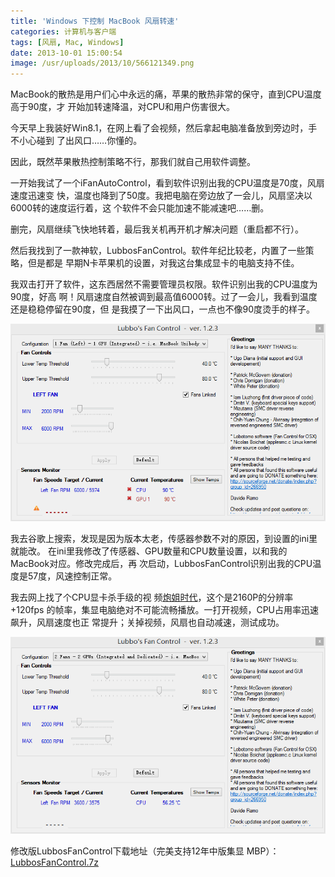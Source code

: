```yaml
---
title: 'Windows 下控制 MacBook 风扇转速'
categories: 计算机与客户端
tags: [风扇, Mac, Windows]
date: 2013-10-01 15:00:54
image: /usr/uploads/2013/10/566121349.png
---
```


MacBook的散热是用户们心中永远的痛，苹果的散热非常的保守，直到CPU温度高于90度，才
开始加转速降温，对CPU和用户伤害很大。

今天早上我装好Win8.1，在网上看了会视频，然后拿起电脑准备放到旁边时，手不小心碰到
了出风口……你懂的。

因此，既然苹果散热控制策略不行，那我们就自己用软件调整。

一开始我试了一个iFanAutoControl，看到软件识别出我的CPU温度是70度，风扇速度迅速变
快，温度也降到了50度。我把电脑在旁边放了一会儿，风扇坚决以6000转的速度运行着，这
个软件不会只能加速不能减速吧……删。

删完，风扇继续飞快地转着，最后我关机再开机才解决问题（重启都不行）。

然后我找到了一款神软，LubbosFanControl。软件年纪比较老，内置了一些策略，但是都是
早期N卡苹果机的设置，对我这台集成显卡的电脑支持不佳。

我双击打开了软件，这东西居然不需要管理员权限。软件识别出我的CPU温度为90度，好高
啊！风扇速度自然被调到最高值6000转。过了一会儿，我看到温度还是稳稳停留在90度，但
是我摸了一下出风口，一点也不像90度烫手的样子。

![Lubbos Fan Control](../../../../usr/uploads/2013/10/2933104397.png)

我去谷歌上搜索，发现是因为版本太老，传感器参数不对的原因，到设置的ini里就能改。
在ini里我修改了传感器、GPU数量和CPU数量设置，以和我的MacBook对应。修改完成后，再
次启动，LubbosFanControl识别出我的CPU温度是57度，风速控制正常。

我去网上找了个CPU显卡杀手级的视
频[炮姐时代](http://www.bilibili.tv/video/av719948/)，这个是2160P的分辨率+120fps
的帧率，集显电脑绝对不可能流畅播放。一打开视频，CPU占用率迅速飙升，风扇速度也正
常提升；关掉视频，风扇也自动减速，测试成功。

![/usr/uploads/2013/10/566121349.png](../../../../usr/uploads/2013/10/566121349.png)

修改版LubbosFanControl下载地址（完美支持12年中版集显
MBP）：[LubbosFanControl.7z](../../../../usr/uploads/2013/10/1691255080.7z)
